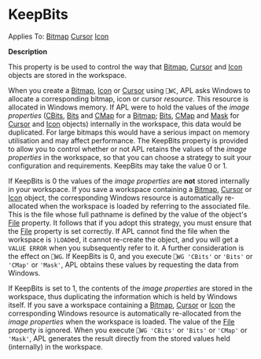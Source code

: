 




<h1 class="heading"><span class="name">KeepBits</span></h1>

Applies To: [Bitmap](../a-z/bitmap.md) [Cursor](../a-z/cursor.md) [Icon](../a-z/icon.md)


**Description**


This property is be used to control the way that [Bitmap](../a-z/bitmap.md), [Cursor](../a-z/cursor.md) and [Icon](../a-z/icon.md) objects are stored in the workspace.


When you create a [Bitmap](../a-z/bitmap.md), [Icon](../a-z/icon.md) or [Cursor](../a-z/cursor.md) using `⎕WC`, APL asks Windows to allocate a corresponding bitmap, icon or cursor *resource*. This resource is allocated in Windows memory. If APL were to hold the values of the *image properties* ([CBits](../a-z/cbits.md), [Bits](../a-z/bits.md) and [CMap](../a-z/cmap.md) for a [Bitmap](../a-z/bitmap.md); [Bits](../a-z/bits.md), [CMap](../a-z/cmap.md) and [Mask](../a-z/mask.md) for [Cursor](../a-z/cursor.md) and [Icon](../a-z/icon.md) objects) internally in the workspace, this data would be duplicated. For large bitmaps this would have a serious impact on memory utilisation and may affect performance. The KeepBits property is provided to allow you to control whether or not APL retains the values of the *image properties* in the workspace, so that you can choose a strategy to suit your configuration and requirements. KeepBits may take the value 0 or 1.


If KeepBits is 0 the values of the *image properties* are **not** stored internally in your workspace. If you save a workspace containing a [Bitmap](../a-z/bitmap.md), [Cursor](../a-z/cursor.md) or [Icon](../a-z/icon.md) object, the corresponding Windows resource is automatically re-allocated when the workspace is loaded by referring to the associated file. This is the file whose full pathname is defined by the value of the object's [File](../a-z/file.md) property. It follows that if you adopt this strategy, you must ensure that the [File](../a-z/file.md) property is set correctly. If APL cannot find the file when the workspace is `)LOAD`ed, it cannot re-create the object, and you will get a `VALUE ERROR` when you subsequently refer to it. A further consideration is the effect on `⎕WG`. If KeepBits is 0, and you execute `⎕WG 'CBits'` or `'Bits'` or `'CMap'` or `'Mask'`, APL obtains these values by requesting the data from Windows.


If KeepBits is set to 1, the contents of the *image properties* are stored in the workspace, thus duplicating the information which is held by Windows itself. If you save a workspace containing a [Bitmap](../a-z/bitmap.md), [Cursor](../a-z/cursor.md) or [Icon](../a-z/icon.md) the corresponding Windows resource is automatically re-allocated from the *image properties* when the workspace is loaded. The value of the [File](../a-z/file.md) property is ignored. When you execute `⎕WG 'CBits'` or `'Bits'` or `'CMap'` or `'Mask'`, APL generates the result directly from the stored values held (internally) in the workspace.



